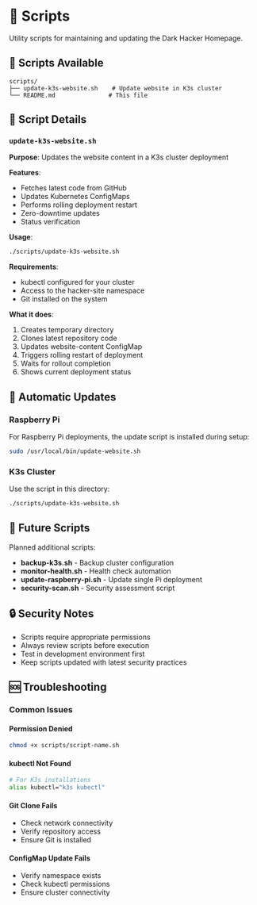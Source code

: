 # 🔧 Scripts

Utility scripts for maintaining and updating the Dark Hacker Homepage.

## 📁 Scripts Available

```
scripts/
├── update-k3s-website.sh    # Update website in K3s cluster
└── README.md               # This file
```

## 📜 Script Details

### `update-k3s-website.sh`
**Purpose**: Updates the website content in a K3s cluster deployment

**Features**:
- Fetches latest code from GitHub
- Updates Kubernetes ConfigMaps
- Performs rolling deployment restart
- Zero-downtime updates
- Status verification

**Usage**:
```bash
./scripts/update-k3s-website.sh
```

**Requirements**:
- kubectl configured for your cluster
- Access to the hacker-site namespace
- Git installed on the system

**What it does**:
1. Creates temporary directory
2. Clones latest repository code
3. Updates website-content ConfigMap
4. Triggers rolling restart of deployment
5. Waits for rollout completion
6. Shows current deployment status

## 🔄 Automatic Updates

### Raspberry Pi
For Raspberry Pi deployments, the update script is installed during setup:
```bash
sudo /usr/local/bin/update-website.sh
```

### K3s Cluster
Use the script in this directory:
```bash
./scripts/update-k3s-website.sh
```

## 🚀 Future Scripts

Planned additional scripts:
- **backup-k3s.sh** - Backup cluster configuration
- **monitor-health.sh** - Health check automation
- **update-raspberry-pi.sh** - Update single Pi deployment
- **security-scan.sh** - Security assessment script

## 🔒 Security Notes

- Scripts require appropriate permissions
- Always review scripts before execution
- Test in development environment first
- Keep scripts updated with latest security practices

## 🆘 Troubleshooting

### Common Issues

#### Permission Denied
```bash
chmod +x scripts/script-name.sh
```

#### kubectl Not Found
```bash
# For K3s installations
alias kubectl="k3s kubectl"
```

#### Git Clone Fails
- Check network connectivity
- Verify repository access
- Ensure Git is installed

#### ConfigMap Update Fails
- Verify namespace exists
- Check kubectl permissions
- Ensure cluster connectivity
